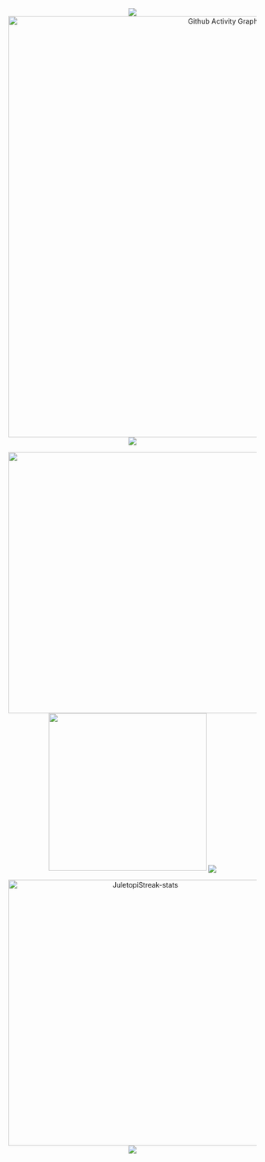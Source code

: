 <div align="center">

<img align="center" src="https://capsule-render.vercel.app/api?type=rect&color=00beff&height=3&section=header&%20render" />
  
<img align="center" alt="Github Activity Graph" src="https://activity-graph.herokuapp.com/graph?username=tembleking&bg_color=22272e&hide_border=true&custom_title=Contribution%20Graph&area=true&area_color=00beff&title_color=00beff&line=00beff&point=00beff&theme=high-contrast" width="855" />

  
<img align="center" src="https://capsule-render.vercel.app/api?type=rect&color=00beff&height=3&section=header&%20render" />
<p></p>
<img src="https://github-readme-stats.vercel.app/api?username=tembleking&show_icons=true&count_private=true&include_all_commits=true&theme=codeSTACKr&title_color=00beff&icon_color=00beff&border_color=00beff&bg_color=22272e" width="530" />

<img src="https://github-readme-stats.vercel.app/api/top-langs/?username=tembleking&layout=compact&langs_count=7&theme=codeSTACKr&title_color=00beff&icon_color=00beff&border_color=00beff&bg_color=22272e" width="320" />

<img align="center" src="https://capsule-render.vercel.app/api?type=rect&color=00beff&height=3&section=header&%20render" />
<p></p>
<img src="https://github-readme-streak-stats.herokuapp.com/?user=tembleking&theme=dark&stroke=00beff&ring=00beff&currStreakNum=ffffff&fire=eaa532&currStreakLabel=eaa532&border=00beff&background=22272e" width="540" alt="JuletopiStreak-stats">

<img align="center" src="https://capsule-render.vercel.app/api?type=rect&color=00beff&height=3&section=header&%20render" />

</div>

<!--
**tembleking/tembleking** is a ✨ _special_ ✨ repository because its `README.md` (this file) appears on your GitHub profile.

Here are some ideas to get you started:

- 🔭 I’m currently working on ...
- 🌱 I’m currently learning ...
- 👯 I’m looking to collaborate on ...
- 🤔 I’m looking for help with ...
- 💬 Ask me about ...
- 📫 How to reach me: ...
- 😄 Pronouns: ...
- ⚡ Fun fact: ...
-->
